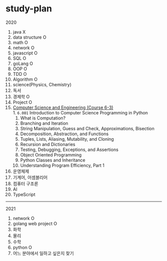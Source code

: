 # study-plan
2020
 1. java X
 2. data structure O
 3. math O
 4. network O
 5. javascript O
 6. SQL O
 7. goLang O
 8. OOP O
 9. TDD O
 10. Algorithm O
 11. science(Physics, Chemistry) 
 12. 독서
 13. 경제학 O
 14. Project O
 15. [Computer Science and Engineering (Course 6-3)](http://catalog.mit.edu/degree-charts/computer-science-engineering-course-6-3/)<br>
    1. ``6.001`` Introduction to Computer Science Programming in Python 
      1.  What is Computation?
      2.  Branching and Iteration
      3.  String Manipulation, Guess and Check, Approximations, Bisection
      4.  Decomposition, Abstraction, and Functions
      5.  Tuples, Lists, Aliasing, Mutability, and Cloning
      6.  Recursion and Dictionaries
      7.  Testing, Debugging, Exceptions, and Assertions
      8.  Object Oriented Programming
      9.  Python Classes and Inheritance
      10. Understanding Program Efficiency, Part 1
 16. 운영체제
 17. 기계어, 어셈블리어
 18. 컴퓨터 구조론
 19. AI
 20. TypeScript
 ------------------------------------------------------------------------------------------------------------------------------------------
2021
 1. network O
 2. golang web project O
 3. 화학
 4. 물리
 5. 수학
 6. python O
 7. 어느 분야에서 일하고 싶은지 찾기
